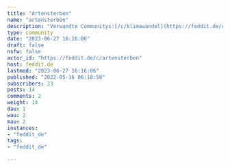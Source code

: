 ```yaml
---
title: "Artensterben" 
name: "artensterben"
description: "Verwandte Communitys:[/c/klimawandel](https://feddit.de/c/klimawandel)::: spoiler AttributionPolar bear icon created by [dDara - Flaticon](https://www.flaticon.com/free-icons/polar-bear):::"
type: community
date: "2023-06-27 16:16:06"
draft: false
nsfw: false
actor_id: "https://feddit.de/c/artensterben"
host: feddit.de
lastmod: "2023-06-27 16:16:06"
published: "2022-05-16 06:18:50"
subscribers: 23
posts: 14
comments: 2
weight: 14
dau: 1
wau: 2
mau: 2
instances:
- "feddit_de"
tags: 
- "feddit_de"

---
```

